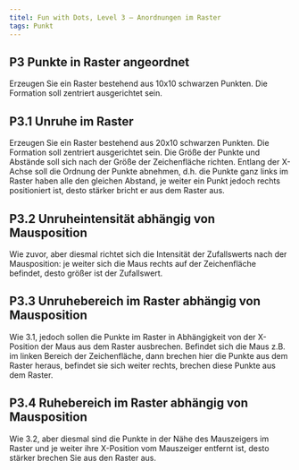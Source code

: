 ```yaml
---
titel: Fun with Dots, Level 3 – Anordnungen im Raster
tags: Punkt
---
```


## P3 Punkte in Raster angeordnet
Erzeugen Sie ein Raster bestehend aus 10x10 schwarzen Punkten. Die Formation soll zentriert ausgerichtet sein.

## P3.1 Unruhe im Raster
Erzeugen Sie ein Raster bestehend aus 20x10 schwarzen Punkten. Die Formation soll zentriert ausgerichtet sein. Die Größe der Punkte und Abstände soll sich nach der Größe der Zeichenfläche richten. Entlang der X-Achse soll die Ordnung der Punkte abnehmen, d.h. die Punkte ganz links im Raster haben alle den gleichen Abstand, je weiter ein Punkt jedoch rechts positioniert ist, desto stärker bricht er aus dem Raster aus.

## P3.2 Unruheintensität abhängig von Mausposition
Wie zuvor, aber diesmal richtet sich die Intensität der Zufallswerts nach der Mausposition: je weiter sich die Maus rechts auf der Zeichenfläche befindet, desto größer ist der Zufallswert.

## P3.3 Unruhebereich im Raster abhängig von Mausposition
Wie 3.1, jedoch sollen die Punkte im Raster in Abhängigkeit von der X-Position der Maus aus dem Raster ausbrechen. Befindet sich die Maus z.B. im linken Bereich der Zeichenfläche, dann brechen hier die Punkte aus dem Raster heraus, befindet sie sich weiter rechts, brechen diese Punkte aus dem Raster.

## P3.4 Ruhebereich im Raster abhängig von Mausposition
Wie 3.2, aber diesmal sind die Punkte in der Nähe des Mauszeigers im Raster und je weiter ihre X-Position vom Mauszeiger entfernt ist, desto stärker brechen Sie aus den Raster aus.